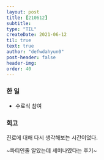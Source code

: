 ```yaml
---
layout: post
title: [210612] 
subtitle:
type: "TIL"
createDate: 2021-06-12
til: true
text: true
author: "defwdahyun0"
post-header: false
header-img: 
order: 40
---
```

### **한 일**

- 수료식 참여

### **회고**

진로에 대해 다시 생각해보는 시간이었다.

~파티인줄 알았는데 세미나였다는 후기~
